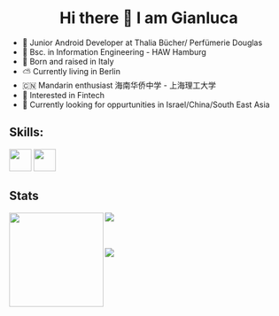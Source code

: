<h1 align="center"> Hi there 👋 I am Gianluca </h1>

- 📱 Junior Android Developer at Thalia Bücher/ Perfümerie Douglas
- 🤖 Bsc. in Information Engineering - HAW Hamburg
- 🍕 Born and raised in Italy
- ⛅ Currently living in Berlin
- 🇨🇳 Mandarin enthusiast 海南华侨中学 - 上海理工大学
- 💸 Interested in Fintech
- 🔭 Currently looking for oppurtunities in Israel/China/South East Asia

## Skills:

<img src='https://img.shields.io/badge/Android-3DDC84?logo=android&logoColor=white&style=for-the-badge' height='40'/> <img src='https://img.shields.io/badge/kotlin-%230095D5.svg?&style=for-the-badge&logo=kotlin&logoColor=white' height='40'/>

## Stats
<div>
  <img height="170" align="left" src="https://github-readme-stats.vercel.app/api?username=GianlucaVeschi&count_private=true&include_all_commits=true" />
  <img src="https://github-readme-stats.vercel.app/api/top-langs/?username=GianlucaVeschi&layout=compact" />
</div>

<br></br>
![](https://komarev.com/ghpvc/?username=GianlucaVeschi&color=green)
  
<!--
**GianlucaVeschi/GianlucaVeschi** is a ✨ _special_ ✨ repository because its `README.md` (this file) appears on your GitHub profile.

Here are some ideas to get you started:

- 🔭 I’m currently working on ...
- 🌱 I’m currently learning ...
- 👯 I’m looking to collaborate on ...
- 🤔 I’m looking for help with ...
- 💬 Ask me about ...
- 📫 How to reach me: ...
- 😄 Pronouns: ...
- ⚡ Fun fact: ...
-->
